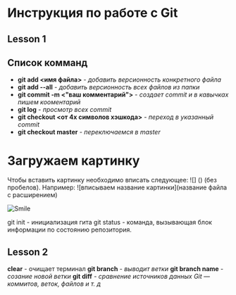 # Инструкция по работе с Git

## Lesson 1
## Список комманд
* **git add <имя файла>**  - *добавить версионность конкретного файла*
* **git add --all** - *добавить версионность всех файлов из папки*
* **git commit -m <"ваш комментарий">** - *создает commit и в кавычках пишем кооментарий*
* **git log** - *просмотр всех commit*
* **git checkout <от 4х символов хэшкода>** - *переход в указанный commit*
* **git checkout master** - *переключаемся в master*
# Загружаем картинку
Чтобы вставить картинку необходимо вписать следующее: ![] () (без пробелов). Например: ![вписываем название картинки](название файла с расширением) 

![Smile](Smile.jpg)

git init - инициализация гита
git status - команда, вызывающая блок информации по состоянию репозитория.
## Lesson 2
__clear__ - очищает терминал
__git branch__ - _выводит ветки_
__git branch name__ - _созание новой ветки_
__git diff__ - _сравнение источников данных Git — коммитов, веток, файлов и т. д_